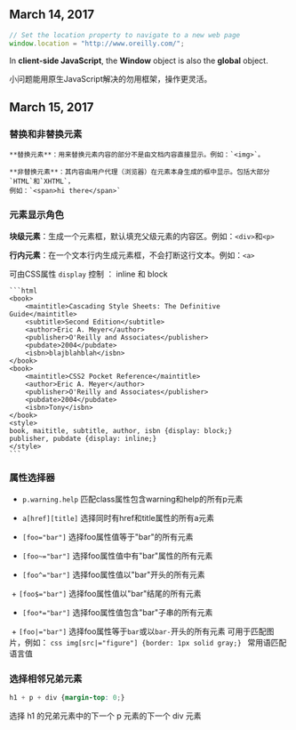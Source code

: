## March 14, 2017

```javascript
// Set the location property to navigate to a new web page
window.location = "http://www.oreilly.com/";
```

In **client-side JavaScript**, the **Window** object is also the **global** object.

小问题能用原生JavaScript解决的勿用框架，操作更灵活。

## March 15, 2017

### 替换和非替换元素

	**替换元素**：用来替换元素内容的部分不是由文档内容直接显示。例如：`<img>`。

	**非替换元素**：其内容由用户代理（浏览器）在元素本身生成的框中显示。包括大部分`HTML`和`XHTML`，
	例如：`<span>hi there</span>`

### 元素显示角色

**块级元素**：生成一个元素框，默认填充父级元素的内容区。例如：`<div>`和`<p>`

**行内元素**：在一个文本行内生成元素框，不会打断这行文本。例如：`<a>`

可由CSS属性 `display` 控制 ： inline 和 block


	```html
	<book>
		<maintitle>Cascading Style Sheets: The Definitive Guide</maintitle>
		<subtitle>Second Edition</subtitle>
		<author>Eric A. Meyer</author>
		<publisher>O'Reilly and Associates</publisher>
		<pubdate>2004</pubdate>
		<isbn>blajblahblah</isbn>
	</book>
	<book>
		<maintitle>CSS2 Pocket Reference</maintitle>
		<author>Eric A. Meyer</author>
		<publisher>O'Reilly and Associates</publisher>
		<pubdate>2004</pubdate>
		<isbn>Tony</isbn>
	</book>
	<style>
	book, maititle, subtitle, author, isbn {display: block;}
	publisher, pubdate {display: inline;}
	</style>
	```


### 属性选择器

  + `p.warning.help` 匹配class属性包含warning和help的所有p元素

  + `a[href][title]` 选择同时有href和title属性的所有a元素

  + `[foo="bar"]`	选择foo属性值等于"bar"的所有元素

  + `[foo~="bar"]`	选择foo属性值中有"bar"属性的所有元素

  + `[foo^="bar"]`	选择foo属性值以"bar"开头的所有元素

  + `[foo$="bar"]`	选择foo属性值以"bar"结尾的所有元素

  + `[foo*="bar"]`	选择foo属性值包含"bar"子串的所有元素

  + `[foo|="bar"]`	选择foo属性等于`bar`或以`bar-`开头的所有元素
  	可用于匹配图片，例如：
	```css
	img[src|="figure"] {border: 1px solid gray;}
	```
	常用语匹配 语言值


### 选择相邻兄弟元素
```css
h1 + p + div {margin-top: 0;}
```
选择 h1 的兄弟元素中的下一个 p 元素的下一个 div 元素
